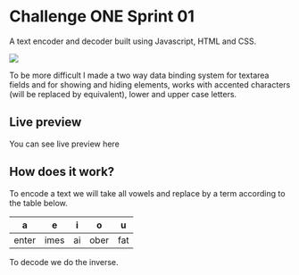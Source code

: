 # Challenge ONE Sprint 01

A text encoder and decoder built using Javascript, HTML and CSS.

![](https://imgur.com/a/gjhpoFu)

To be more difficult I made a two way data binding system for textarea fields and for showing and hiding elements, works with accented characters (will be replaced by equivalent), lower and upper case letters.

## Live preview

You can see live preview here 

## How does it work?

To encode a text we will take all vowels and replace by a term according to the table below.

| a | e | i | o | u |
|--|--|----|----|--
| enter | imes | ai | ober | fat

To decode we do the inverse.
